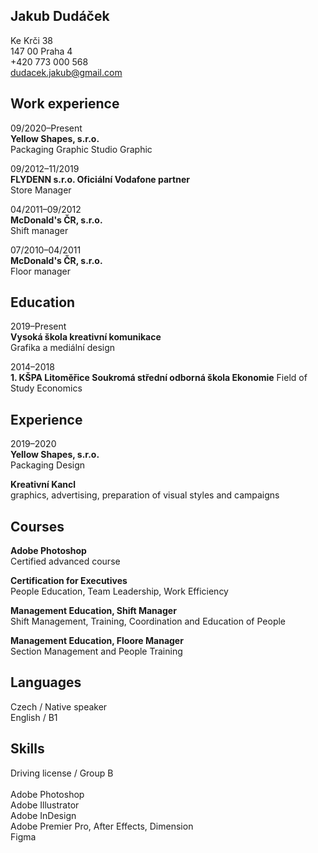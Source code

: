 ## Jakub Dudáček

Ke Krči 38<br > 
147 00 Praha 4<br > 
+420 773 000 568<br > 
dudacek.jakub@gmail.com<br > 

## Work experience

09/2020–Present<br > 
**Yellow Shapes, s.r.o.**<br > 
Packaging Graphic Studio
Graphic

09/2012–11/2019<br > 
**FLYDENN s.r.o.
Oficiální Vodafone partner**<br > 
Store Manager

04/2011–09/2012<br > 
**McDonald's ČR, s.r.o.**<br > 
Shift manager

07/2010–04/2011<br > 
**McDonald's ČR, s.r.o.**<br > 
Floor manager

## Education

2019–Present<br > 
**Vysoká škola kreativní komunikace**<br > 
Grafika a mediální design

2014–2018<br > 	**1. KŠPA Litoměřice
Soukromá střední odborná škola
Ekonomie**
Field of Study Economics

## Experience

2019–2020<br > 
**Yellow Shapes, s.r.o.**<br > 
Packaging Design

**Kreativní Kancl**<br > 
graphics, advertising, preparation of visual styles and campaigns


## Courses

**Adobe Photoshop**<br >
Certified advanced course

**Certification for Executives**<br >
People Education, Team Leadership, Work Efficiency

**Management Education, Shift Manager**<br >
Shift Management, Training, Coordination and Education of People

**Management Education, Floore Manager**<br >
Section Management and People Training


## Languages

Czech / Native speaker<br >
English / B1

## Skills

Driving license / Group B<br >
<br >
Adobe Photoshop<br >
Adobe Illustrator<br >
Adobe InDesign<br >
Adobe Premier Pro, After Effects, Dimension<br >
Figma




